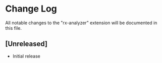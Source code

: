 # Change Log

All notable changes to the "rx-analyzer" extension will be documented in this file.

## [Unreleased]

- Initial release
